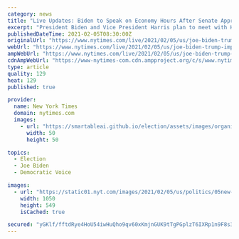 ```yaml
---
category: news
title: "Live Updates: Biden to Speak on Economy Hours After Senate Approves Relief Package"
excerpt: "President Biden and Vice President Harris plan to meet with House Democratic leaders Friday morning to discuss the stimulus package. The Senate approved Mr. Biden’s plan but knocked out the $15 minimum wage."
publishedDateTime: 2021-02-05T08:30:00Z
originalUrl: "https://www.nytimes.com/live/2021/02/05/us/joe-biden-trump-impeachment"
webUrl: "https://www.nytimes.com/live/2021/02/05/us/joe-biden-trump-impeachment"
ampWebUrl: "https://www.nytimes.com/live/2021/02/05/us/joe-biden-trump-impeachment.amp.html"
cdnAmpWebUrl: "https://www-nytimes-com.cdn.ampproject.org/c/s/www.nytimes.com/live/2021/02/05/us/joe-biden-trump-impeachment.amp.html"
type: article
quality: 129
heat: 129
published: true

provider:
  name: New York Times
  domain: nytimes.com
  images:
    - url: "https://smartableai.github.io/election/assets/images/organizations/nytimes.com-50x50.jpg"
      width: 50
      height: 50

topics:
  - Election
  - Joe Biden
  - Democratic Voice

images:
  - url: "https://static01.nyt.com/images/2021/02/05/us/politics/05new-washington-stimulus-letter/05new-washington-stimulus-letter-facebookJumbo.jpg"
    width: 1050
    height: 549
    isCached: true

secured: "yGKlf/fftdRye4HoU54iwHuQho9qv60xKmjnGUK9tTgPGplzT6IXRp1n9F8s3rlVc+S04K+cXz2N7Gi64ItRnWL3g0MsTdTfiM5IL0swGK6rtpzdzA96l00elWmtPzMMy3tqR155oPbqvrdv2MNhCGP7k2hbhbA2u3foVfKFdH84l1rH2NGGbc4K8I8AAjZ67Jgch8Vw2tJ2wakmX/XGIWtHSw7fi2txmqKCvQq+s+qQ2ZNmCyEiW+KzbBRlGPNzlHDGJAf8wygV184U6MqFNIOSZ8/YRwKtv90HWgrNTLK4iki4ym8nG1gofwN5fTOXwLxR1XuPmSTclLfn0lL0wjPJ78uGwv8sv5uUN7d9k9I=;uFzq1YFPVntNBWRh8fjPWA=="
---
```


